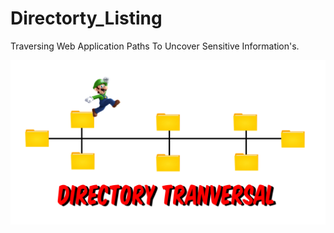 # Directorty_Listing
Traversing Web Application Paths To Uncover Sensitive Information's. 

![](https://github.com/fixitgearware/Directorty_Listing/blob/main/Directory-Tranversal.png)
